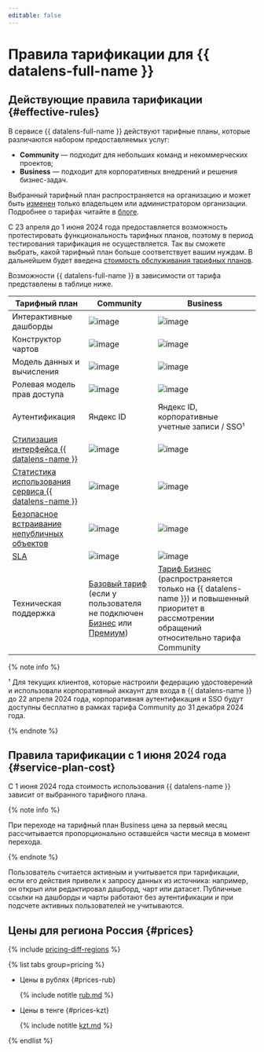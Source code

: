 ```yaml
---
editable: false
---
```


# Правила тарификации для {{ datalens-full-name }}



## Действующие правила тарификации {#effective-rules}

В сервисе {{ datalens-full-name }} действуют тарифные планы, которые различаются набором предоставляемых услуг:

* **Community** — подходит для небольших команд и некоммерческих проектов;
* **Business** — подходит для корпоративных внедрений и решения бизнес-задач.

Выбранный тарифный план распространяется на организацию и может быть [изменен](./settings/service-plan.md#change-service-plan) только владельцем или администратором организации. Подробнее о тарифах читайте в [блоге](https://yandex.cloud/ru/blog/posts/2024/03/datalens-tariffs).

С 23 апреля до 1 июня 2024 года предоставляется возможность протестировать функциональность тарифных планов, поэтому в период тестирования тарификация не осуществляется. Так вы сможете выбрать, какой тарифный план больше соответствует вашим нуждам. В дальнейшем будет введена [стоимость обслуживания тарифных планов](#service-plan-cost).

Возможности {{ datalens-full-name }} в зависимости от тарифа представлены в таблице ниже.

**Тарифный план**  | **Community** | **Business**
------------------ |---------------|---------------
Интерактивные дашборды | ![image](../_assets/common/yes.svg) | ![image](../_assets/common/yes.svg)   
Конструктор чартов | ![image](../_assets/common/yes.svg) | ![image](../_assets/common/yes.svg)   
Модель данных и вычисления | ![image](../_assets/common/yes.svg) | ![image](../_assets/common/yes.svg)   
Ролевая модель прав доступа | ![image](../_assets/common/yes.svg) | ![image](../_assets/common/yes.svg)   
Аутентификация | Яндекс ID | Яндекс ID, корпоративные учетные записи / SSO¹
[Стилизация интерфейса {{ datalens-name }}](./settings/ui-customization.md) | ![image](../_assets/common/no.svg) | ![image](../_assets/common/yes.svg) 
[Статистика использования сервиса {{ datalens-name }}](./operations/connection/create-usage-tracking.md) | ![image](../_assets/common/no.svg) | ![image](../_assets/common/yes.svg) 
[Безопасное встраивание непубличных объектов](./dashboard/embedded-objects.md#private-embedding) | ![image](../_assets/common/no.svg) | ![image](../_assets/common/yes.svg) 
[SLA](https://yandex.ru/legal/cloud_sla_datalens) | ![image](../_assets/common/no.svg) | ![image](../_assets/common/yes.svg)  
Техническая поддержка | [Базовый тариф](../support/pricing.md#base) (если у пользователя не подключен [Бизнес](../support/pricing.md#business) или [Премиум](../support/pricing.md#premium)) | [Тариф Бизнес](../support/pricing.md#business) (распространяется только на {{ datalens-name }}) и повышенный приоритет в рассмотрении обращений относительно тарифа Community

{% note info %}

¹ Для текущих клиентов, которые настроили федерацию удостоверений и использовали корпоративный аккаунт для входа в {{ datalens-name }} до 22 апреля 2024 года, корпоративная аутентификация и SSO будут доступны бесплатно в рамках тарифа Community до 31 декабря 2024 года.

{% endnote %}

## Правила тарификации с 1 июня 2024 года {#service-plan-cost}

С 1 июня 2024 года стоимость использования {{ datalens-name }} зависит от выбранного тарифного плана.

{% note info %}

При переходе на тарифный план Business цена за первый месяц рассчитывается пропорционально оставшейся части месяца в момент перехода.

{% endnote %}

Пользователь считается активным и учитывается при тарификации, если его действия привели к запросу данных из источника: например, он открыл или редактировал дашборд, чарт или датасет. Публичные ссылки на дашборды и чарты работают без аутентификации и при подсчете активных пользователей не учитываются.

## Цены для региона Россия {#prices}


{% include [pricing-diff-regions](../_includes/pricing-diff-regions.md) %}

{% list tabs group=pricing %}

- Цены в рублях {#prices-rub}

  {% include notitle [rub.md](../_pricing/datalens/rub.md) %}

- Цены в тенге {#prices-kzt}

  {% include notitle [kzt.md](../_pricing/datalens/kzt.md) %}

{% endlist %}


